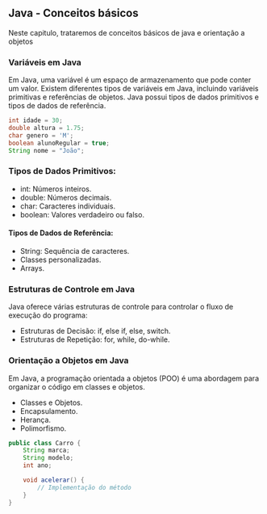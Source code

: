 ## Java - Conceitos básicos

Neste capitulo, trataremos de conceitos básicos de java e orientação a objetos

### Variáveis em Java

Em Java, uma variável é um espaço de armazenamento que pode conter um valor. Existem diferentes tipos de variáveis em Java, incluindo variáveis primitivas e referências de objetos.
Java possui tipos de dados primitivos e tipos de dados de referência.

```java
int idade = 30;
double altura = 1.75;
char genero = 'M';
boolean alunoRegular = true;
String nome = "João"; 
```
### Tipos de Dados Primitivos:

- int: Números inteiros.
- double: Números decimais.
- char: Caracteres individuais.
- boolean: Valores verdadeiro ou falso.
 #### Tipos de Dados de Referência:
- String: Sequência de caracteres.  
- Classes personalizadas.
- Arrays.

### Estruturas de Controle em Java
Java oferece várias estruturas de controle para controlar o fluxo de execução do programa:

- Estruturas de Decisão: if, else if, else, switch.
- Estruturas de Repetição: for, while, do-while.

### Orientação a Objetos em Java
Em Java, a programação orientada a objetos (POO) é uma abordagem para organizar o código em classes e objetos.

- Classes e Objetos.
- Encapsulamento.
- Herança.
- Polimorfismo.

```java
public class Carro {
    String marca;
    String modelo;
    int ano;

    void acelerar() {
        // Implementação do método
    }
}
```